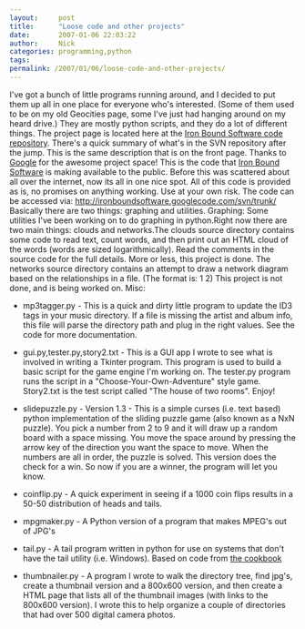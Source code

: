 ```yaml
---
layout:     post
title:      "Loose code and other projects"
date:       2007-01-06 22:03:22
author:     Nick
categories: programming,python
tags:  
permalink: /2007/01/06/loose-code-and-other-projects/
---
```

I've got a bunch of little programs running around, and I decided to put them up all in one place for everyone who's interested. (Some of them used to be on my old Geocities page, some I've just had hanging around on my heard drive.) They are mostly python scripts, and they do a lot of different things. The project page is located here at the [Iron Bound Software code repository](http://code.google.com/p/ironboundsoftware/). There's a quick summary of what's in the SVN repository after the jump. This is the same description that is on the front page. Thanks to [Google](http://code.google.com/) for the awesome project space!  This is the code that [Iron Bound Software](http://ironboundsoftware.com) is making available to the public. Before this was scattered about all over the internet, now its all in one nice spot. All of this code is provided as is, no promises on anything working. Use at your own risk. The code can be accessed via: <http://ironboundsoftware.googlecode.com/svn/trunk/> Basically there are two things: graphing and utilities. Graphing: Some utilities I've been working on to do graphing in python.Right now there are two main things: clouds and networks.The clouds source directory contains some code to read text, count words, and then print out an HTML cloud of the words (words are sized logarithmically). Read the comments in the source code for the full details. More or less, this project is done. The networks source directory contains an attempt to draw a network diagram based on the relationships in a file. (The format is: 1 2) This project is not done, and is being worked on. Misc: 

    
  * mp3tagger.py - This is a quick and dirty little program to update the ID3 tags in your music directory. If a file is missing the artist and album info, this file will parse the directory path and plug in the right values. See the code for more documentation.
    
  * gui.py,tester.py,story2.txt - This is a GUI app I wrote to see what is involved in writing a Tkinter program. This program is used to build a basic script for the game engine I'm working on. The tester.py program runs the script in a "Choose-Your-Own-Adventure" style game. Story2.txt is the test script called "The house of two rooms". Enjoy!
    
  * slidepuzzle.py - Version 1.3 - This is a simple curses (i.e. text based) python implementation of the sliding puzzle game (also known as a NxN puzzle). You pick a number from 2 to 9 and it will draw up a random board with a space missing. You move the space around by pressing the arrow key of the direction you want the space to move. When the numbers are all in order, the puzzle is solved. This version does the check for a win. So now if you are a winner, the program will let you know.
    
  * coinflip.py - A quick experiment in seeing if a 1000 coin flips results in a 50-50 distribution of heads and tails.
    
  * mpgmaker.py - A Python version of a program that makes MPEG's out of JPG's
    
  * tail.py - A tail program written in python for use on systems that don't have the tail utility (i.e. Windows). Based on code from [the cookbook](http://aspn.activestate.com/ASPN/Cookbook/Python/Recipe/157035)
    
  * thumbnailer.py - A program I wrote to walk the directory tree, find jpg's, create a thumbnail version and a 800x600 version, and then create a HTML page that lists all of the thumbnail images (with links to the 800x600 version). I wrote this to help organize a couple of directories that had over 500 digital camera photos.


